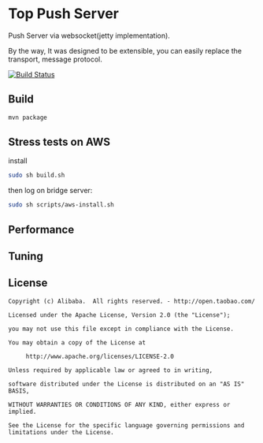# Top Push Server

Push Server via websocket(jetty implementation).

By the way, It was designed to be extensible, you can easily replace the transport, message protocol.

[![Build Status](https://travis-ci.org/wsky/top-push.png?branch=master)](https://travis-ci.org/wsky/top-push)

## Build

```bash
mvn package
```

## Stress tests on AWS 

install

```bash
sudo sh build.sh
```
then log on bridge server:
```bash
sudo sh scripts/aws-install.sh
```

## Performance

## Tuning

## License

	Copyright (c) Alibaba.  All rights reserved. - http://open.taobao.com/

	Licensed under the Apache License, Version 2.0 (the "License");

	you may not use this file except in compliance with the License.

	You may obtain a copy of the License at

	     http://www.apache.org/licenses/LICENSE-2.0

	Unless required by applicable law or agreed to in writing, 

	software distributed under the License is distributed on an "AS IS" BASIS, 

	WITHOUT WARRANTIES OR CONDITIONS OF ANY KIND, either express or implied.

	See the License for the specific language governing permissions and limitations under the License.

